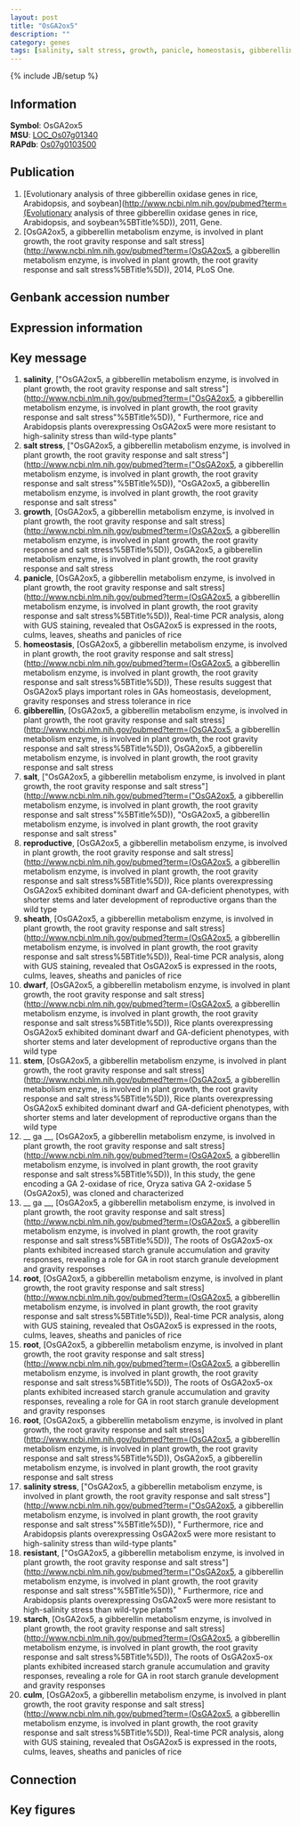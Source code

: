 ```yaml
---
layout: post
title: "OsGA2ox5"
description: ""
category: genes
tags: [salinity, salt stress, growth, panicle, homeostasis, gibberellin, salt, reproductive, sheath, dwarf, stem,  ga , root, salinity stress, resistant, starch, culm, Gene]
---
```

{% include JB/setup %}

## Information
__Symbol__: OsGA2ox5  
__MSU__: [LOC_Os07g01340](http://rice.plantbiology.msu.edu/cgi-bin/ORF_infopage.cgi?orf=LOC_Os07g01340)  
__RAPdb__: [Os07g0103500](http://rapdb.dna.affrc.go.jp/viewer/gbrowse_details/irgsp1?name=Os07g0103500)  

## Publication
1. [Evolutionary analysis of three gibberellin oxidase genes in rice, Arabidopsis, and soybean](http://www.ncbi.nlm.nih.gov/pubmed?term=(Evolutionary analysis of three gibberellin oxidase genes in rice, Arabidopsis, and soybean%5BTitle%5D)), 2011, Gene.
2. [OsGA2ox5, a gibberellin metabolism enzyme, is involved in plant growth, the root gravity response and salt stress](http://www.ncbi.nlm.nih.gov/pubmed?term=(OsGA2ox5, a gibberellin metabolism enzyme, is involved in plant growth, the root gravity response and salt stress%5BTitle%5D)), 2014, PLoS One.

## Genbank accession number

## Expression information

## Key message
1. __salinity__, ["OsGA2ox5, a gibberellin metabolism enzyme, is involved in plant growth, the root gravity response and salt stress"](http://www.ncbi.nlm.nih.gov/pubmed?term=("OsGA2ox5, a gibberellin metabolism enzyme, is involved in plant growth, the root gravity response and salt stress"%5BTitle%5D)), " Furthermore, rice and Arabidopsis plants overexpressing OsGA2ox5 were more resistant to high-salinity stress than wild-type plants"
2. __salt stress__, ["OsGA2ox5, a gibberellin metabolism enzyme, is involved in plant growth, the root gravity response and salt stress"](http://www.ncbi.nlm.nih.gov/pubmed?term=("OsGA2ox5, a gibberellin metabolism enzyme, is involved in plant growth, the root gravity response and salt stress"%5BTitle%5D)), "OsGA2ox5, a gibberellin metabolism enzyme, is involved in plant growth, the root gravity response and salt stress"
3. __growth__, [OsGA2ox5, a gibberellin metabolism enzyme, is involved in plant growth, the root gravity response and salt stress](http://www.ncbi.nlm.nih.gov/pubmed?term=(OsGA2ox5, a gibberellin metabolism enzyme, is involved in plant growth, the root gravity response and salt stress%5BTitle%5D)), OsGA2ox5, a gibberellin metabolism enzyme, is involved in plant growth, the root gravity response and salt stress
4. __panicle__, [OsGA2ox5, a gibberellin metabolism enzyme, is involved in plant growth, the root gravity response and salt stress](http://www.ncbi.nlm.nih.gov/pubmed?term=(OsGA2ox5, a gibberellin metabolism enzyme, is involved in plant growth, the root gravity response and salt stress%5BTitle%5D)),  Real-time PCR analysis, along with GUS staining, revealed that OsGA2ox5 is expressed in the roots, culms, leaves, sheaths and panicles of rice
5. __homeostasis__, [OsGA2ox5, a gibberellin metabolism enzyme, is involved in plant growth, the root gravity response and salt stress](http://www.ncbi.nlm.nih.gov/pubmed?term=(OsGA2ox5, a gibberellin metabolism enzyme, is involved in plant growth, the root gravity response and salt stress%5BTitle%5D)),  These results suggest that OsGA2ox5 plays important roles in GAs homeostasis, development, gravity responses and stress tolerance in rice
6. __gibberellin__, [OsGA2ox5, a gibberellin metabolism enzyme, is involved in plant growth, the root gravity response and salt stress](http://www.ncbi.nlm.nih.gov/pubmed?term=(OsGA2ox5, a gibberellin metabolism enzyme, is involved in plant growth, the root gravity response and salt stress%5BTitle%5D)), OsGA2ox5, a gibberellin metabolism enzyme, is involved in plant growth, the root gravity response and salt stress
7. __salt__, ["OsGA2ox5, a gibberellin metabolism enzyme, is involved in plant growth, the root gravity response and salt stress"](http://www.ncbi.nlm.nih.gov/pubmed?term=("OsGA2ox5, a gibberellin metabolism enzyme, is involved in plant growth, the root gravity response and salt stress"%5BTitle%5D)), "OsGA2ox5, a gibberellin metabolism enzyme, is involved in plant growth, the root gravity response and salt stress"
8. __reproductive__, [OsGA2ox5, a gibberellin metabolism enzyme, is involved in plant growth, the root gravity response and salt stress](http://www.ncbi.nlm.nih.gov/pubmed?term=(OsGA2ox5, a gibberellin metabolism enzyme, is involved in plant growth, the root gravity response and salt stress%5BTitle%5D)),  Rice plants overexpressing OsGA2ox5 exhibited dominant dwarf and GA-deficient phenotypes, with shorter stems and later development of reproductive organs than the wild type
9. __sheath__, [OsGA2ox5, a gibberellin metabolism enzyme, is involved in plant growth, the root gravity response and salt stress](http://www.ncbi.nlm.nih.gov/pubmed?term=(OsGA2ox5, a gibberellin metabolism enzyme, is involved in plant growth, the root gravity response and salt stress%5BTitle%5D)),  Real-time PCR analysis, along with GUS staining, revealed that OsGA2ox5 is expressed in the roots, culms, leaves, sheaths and panicles of rice
10. __dwarf__, [OsGA2ox5, a gibberellin metabolism enzyme, is involved in plant growth, the root gravity response and salt stress](http://www.ncbi.nlm.nih.gov/pubmed?term=(OsGA2ox5, a gibberellin metabolism enzyme, is involved in plant growth, the root gravity response and salt stress%5BTitle%5D)),  Rice plants overexpressing OsGA2ox5 exhibited dominant dwarf and GA-deficient phenotypes, with shorter stems and later development of reproductive organs than the wild type
11. __stem__, [OsGA2ox5, a gibberellin metabolism enzyme, is involved in plant growth, the root gravity response and salt stress](http://www.ncbi.nlm.nih.gov/pubmed?term=(OsGA2ox5, a gibberellin metabolism enzyme, is involved in plant growth, the root gravity response and salt stress%5BTitle%5D)),  Rice plants overexpressing OsGA2ox5 exhibited dominant dwarf and GA-deficient phenotypes, with shorter stems and later development of reproductive organs than the wild type
12. __ ga __, [OsGA2ox5, a gibberellin metabolism enzyme, is involved in plant growth, the root gravity response and salt stress](http://www.ncbi.nlm.nih.gov/pubmed?term=(OsGA2ox5, a gibberellin metabolism enzyme, is involved in plant growth, the root gravity response and salt stress%5BTitle%5D)),  In this study, the gene encoding a GA 2-oxidase of rice, Oryza sativa GA 2-oxidase 5 (OsGA2ox5), was cloned and characterized
13. __ ga __, [OsGA2ox5, a gibberellin metabolism enzyme, is involved in plant growth, the root gravity response and salt stress](http://www.ncbi.nlm.nih.gov/pubmed?term=(OsGA2ox5, a gibberellin metabolism enzyme, is involved in plant growth, the root gravity response and salt stress%5BTitle%5D)),  The roots of OsGA2ox5-ox plants exhibited increased starch granule accumulation and gravity responses, revealing a role for GA in root starch granule development and gravity responses
14. __root__, [OsGA2ox5, a gibberellin metabolism enzyme, is involved in plant growth, the root gravity response and salt stress](http://www.ncbi.nlm.nih.gov/pubmed?term=(OsGA2ox5, a gibberellin metabolism enzyme, is involved in plant growth, the root gravity response and salt stress%5BTitle%5D)),  Real-time PCR analysis, along with GUS staining, revealed that OsGA2ox5 is expressed in the roots, culms, leaves, sheaths and panicles of rice
15. __root__, [OsGA2ox5, a gibberellin metabolism enzyme, is involved in plant growth, the root gravity response and salt stress](http://www.ncbi.nlm.nih.gov/pubmed?term=(OsGA2ox5, a gibberellin metabolism enzyme, is involved in plant growth, the root gravity response and salt stress%5BTitle%5D)),  The roots of OsGA2ox5-ox plants exhibited increased starch granule accumulation and gravity responses, revealing a role for GA in root starch granule development and gravity responses
16. __root__, [OsGA2ox5, a gibberellin metabolism enzyme, is involved in plant growth, the root gravity response and salt stress](http://www.ncbi.nlm.nih.gov/pubmed?term=(OsGA2ox5, a gibberellin metabolism enzyme, is involved in plant growth, the root gravity response and salt stress%5BTitle%5D)), OsGA2ox5, a gibberellin metabolism enzyme, is involved in plant growth, the root gravity response and salt stress
17. __salinity stress__, ["OsGA2ox5, a gibberellin metabolism enzyme, is involved in plant growth, the root gravity response and salt stress"](http://www.ncbi.nlm.nih.gov/pubmed?term=("OsGA2ox5, a gibberellin metabolism enzyme, is involved in plant growth, the root gravity response and salt stress"%5BTitle%5D)), " Furthermore, rice and Arabidopsis plants overexpressing OsGA2ox5 were more resistant to high-salinity stress than wild-type plants"
18. __resistant__, ["OsGA2ox5, a gibberellin metabolism enzyme, is involved in plant growth, the root gravity response and salt stress"](http://www.ncbi.nlm.nih.gov/pubmed?term=("OsGA2ox5, a gibberellin metabolism enzyme, is involved in plant growth, the root gravity response and salt stress"%5BTitle%5D)), " Furthermore, rice and Arabidopsis plants overexpressing OsGA2ox5 were more resistant to high-salinity stress than wild-type plants"
19. __starch__, [OsGA2ox5, a gibberellin metabolism enzyme, is involved in plant growth, the root gravity response and salt stress](http://www.ncbi.nlm.nih.gov/pubmed?term=(OsGA2ox5, a gibberellin metabolism enzyme, is involved in plant growth, the root gravity response and salt stress%5BTitle%5D)),  The roots of OsGA2ox5-ox plants exhibited increased starch granule accumulation and gravity responses, revealing a role for GA in root starch granule development and gravity responses
20. __culm__, [OsGA2ox5, a gibberellin metabolism enzyme, is involved in plant growth, the root gravity response and salt stress](http://www.ncbi.nlm.nih.gov/pubmed?term=(OsGA2ox5, a gibberellin metabolism enzyme, is involved in plant growth, the root gravity response and salt stress%5BTitle%5D)),  Real-time PCR analysis, along with GUS staining, revealed that OsGA2ox5 is expressed in the roots, culms, leaves, sheaths and panicles of rice

## Connection

## Key figures


